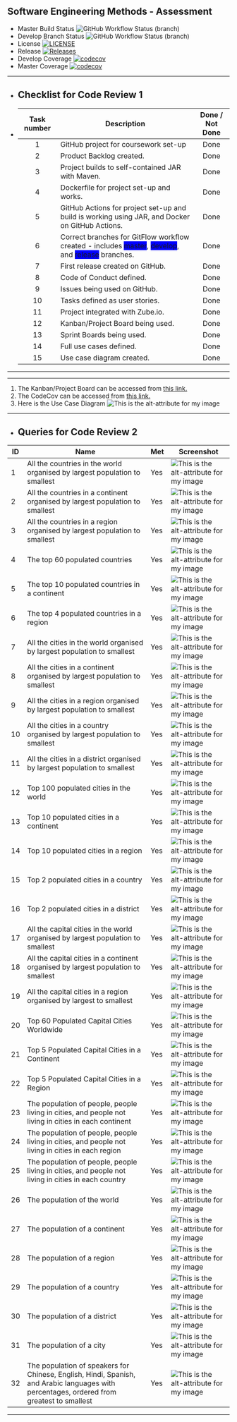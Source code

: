 ## Software Engineering Methods - Assessment
* Master Build Status ![GitHub Workflow Status (branch)](https://img.shields.io/github/actions/workflow/status/nutellayan/cwWorld/main.yml?branch=master)
* Develop Branch Status ![GitHub Workflow Status (branch)](https://img.shields.io/github/actions/workflow/status/nutellayan/cwWorld/main.yml?branch=develop)
* License [![LICENSE](https://img.shields.io/github/license/nutellayan/cwWorld.svg?style=flat-square)](https://github.com/nutellayan/cwWorld/blob/master/LICENSE)
* Release [![Releases](https://img.shields.io/github/release/nutellayan/cwWorld/all.svg?style=flat-square)](https://github.com/nutellayan/cwWorld/releases)
* Develop Coverage [![codecov](https://codecov.io/gh/nutellayan/cwWorld/graph/badge.svg?token=1XZ9TNYZBU)](https://codecov.io/gh/nutellayan/cwWorld)
* Master Coverage [![codecov](https://codecov.io/gh/nutellayan/cwWorld/graph/badge.svg?token=1XZ9TNYZBU)](https://codecov.io/gh/nutellayan/cwWorld)
-------------------------------------
* ## Checklist for Code Review 1
* | Task number | Description                                                                                                                                                                                                          | Done / Not Done |
  |:-----------:|----------------------------------------------------------------------------------------------------------------------------------------------------------------------------------------------------------------------|:---------------:|
  |      1      | GitHub project for coursework set-up                                                                                                                                                                                 |      Done       |
  |      2      | Product Backlog created.                                                                                                                                                                                             |      Done       |
  |      3      | Project builds to self-contained JAR with Maven.                                                                                                                                                                     |      Done       |
  |      4      | Dockerfile for project set-up and works.                                                                                                                                                                             |      Done       |
  |      5      | GitHub Actions for project set-up and build is working using JAR, and Docker on GitHub Actions.                                                                                                                      |      Done       |
  |      6      | Correct branches for GitFlow workflow created - includes <span style= 'background:blue'> master</span>, <span style= 'background:blue'> develop</span>, and <span style= 'background:blue'> release</span> branches. |      Done       |
  |      7      | First release created on GitHub.                                                                                                                                                                                     |      Done       |
  |      8      | Code of Conduct defined.                                                                                                                                                                                             |      Done       |
  |      9      | Issues being used on GitHub.                                                                                                                                                                                         |      Done       |
  |     10      | Tasks defined as user stories.                                                                                                                                                                                       |      Done       |
  |     11      | Project integrated with Zube.io.                                                                                                                                                                                     |      Done       |
  |     12      | Kanban/Project Board being used.                                                                                                                                                                                     |      Done       |
  |     13      | Sprint Boards being used.                                                                                                                                                                                            |      Done       |
  |     14      | Full use cases defined.                                                                                                                                                                                              |      Done       |
  |     15      | Use case diagram created.                                                                                                                                                                                            |      Done       |
--------------------------------------------------------

----------------------------------------------------------
1. The Kanban/Project Board can be accessed from [this link.](https://zube.io/napier-331/cwworld/w/workspace-1/kanban)
2. The CodeCov can be accessed from [this link.](https://app.codecov.io/gh/nutellayan/cwWorld)
3. Here is the Use Case Diagram ![This is the alt-attribute for my image](https://github.com/nutellayan/cwWorld/blob/557a5b412cf53808a156189a8e10cf6c499454aa/use-cases/use-cases-backup/Diagram.PNG)
----------------------------------------
* ## Queries for Code Review 2
| **ID** | **Name**                                                                                                                                   | **Met** | **Screenshot**                                                                                             |
|--------|--------------------------------------------------------------------------------------------------------------------------------------------|---------|------------------------------------------------------------------------------------------------------------|
| 1      | All the countries in the world organised by largest population to smallest                                                                 | Yes     | ![This is the alt-attribute for my image](https://github.com/nutellayan/cwWorld/blob/master/Usecase1.PNG)  |
| 2      | All the countries in a continent organised by largest population to smallest                                                               | Yes     | ![This is the alt-attribute for my image](https://github.com/nutellayan/cwWorld/blob/master/Usecase2.PNG)  |         
| 3      | All the countries in a region organised by largest population to smallest                                                                  | Yes     | ![This is the alt-attribute for my image](https://github.com/nutellayan/cwWorld/blob/master/Usecase3.PNG)  |
| 4      | The top 60 populated countries                                                                                                             | Yes     | ![This is the alt-attribute for my image](https://github.com/nutellayan/cwWorld/blob/master/Usecase4.PNG)  |
| 5      | The top 10 populated countries in a continent                                                                                              | Yes     | ![This is the alt-attribute for my image](https://github.com/nutellayan/cwWorld/blob/master/Usecase5.PNG)  |
| 6      | The top 4 populated countries in a region                                                                                                  | Yes     | ![This is the alt-attribute for my image](https://github.com/nutellayan/cwWorld/blob/master/Usecase6.PNG)  |
| 7      | All the cities in the world organised by largest population to smallest                                                                    | Yes     | ![This is the alt-attribute for my image](https://github.com/nutellayan/cwWorld/blob/master/Usecase7.PNG)  |
| 8      | All the cities in a continent organised by largest population to smallest                                                                  | Yes     | ![This is the alt-attribute for my image](https://github.com/nutellayan/cwWorld/blob/master/Usecase8.PNG)  |
| 9      | All the cities in a region organised by largest population to smallest                                                                     | Yes     | ![This is the alt-attribute for my image](https://github.com/nutellayan/cwWorld/blob/master/Usecase9.PNG)  |
| 10     | All the cities in a country organised by largest population to smallest                                                                    | Yes     | ![This is the alt-attribute for my image](https://github.com/nutellayan/cwWorld/blob/master/Usecase10.PNG) |
| 11     | All the cities in a district organised by largest population to smallest                                                                   | Yes     | ![This is the alt-attribute for my image](https://github.com/nutellayan/cwWorld/blob/master/Usecase11.PNG) |
| 12     | Top 100 populated cities in the world                                                                                                      | Yes     | ![This is the alt-attribute for my image](https://github.com/nutellayan/cwWorld/blob/master/Usecase12.PNG) |
| 13     | Top 10 populated cities in a continent                                                                                                     | Yes     | ![This is the alt-attribute for my image](https://github.com/nutellayan/cwWorld/blob/master/Usecase13.PNG) |
| 14     | Top 10 populated cities in a region                                                                                                        | Yes     | ![This is the alt-attribute for my image](https://github.com/nutellayan/cwWorld/blob/master/Usecase14.PNG) |
| 15     | Top 2 populated cities in a country                                                                                                        | Yes     | ![This is the alt-attribute for my image](https://github.com/nutellayan/cwWorld/blob/master/Usecase15.PNG) |
| 16     | Top 2 populated cities in a district                                                                                                       | Yes     | ![This is the alt-attribute for my image](https://github.com/nutellayan/cwWorld/blob/master/Usecase16.PNG) |
| 17     | All the capital cities in the world organised by largest population to smallest                                                            | Yes     | ![This is the alt-attribute for my image](https://github.com/nutellayan/cwWorld/blob/master/Usecase17.PNG) |
| 18     | All the capital cities in a continent organised by largest population to smallest                                                          | Yes     | ![This is the alt-attribute for my image](https://github.com/nutellayan/cwWorld/blob/master/Usecase18.PNG) |
| 19     | All the capital cities in a region organised by largest to smallest                                                                        | Yes     | ![This is the alt-attribute for my image](https://github.com/nutellayan/cwWorld/blob/master/Usecase19.PNG) |
| 20     | Top 60 Populated Capital Cities Worldwide                                                                                                  | Yes     | ![This is the alt-attribute for my image](https://github.com/nutellayan/cwWorld/blob/master/Usecase20.PNG) |
| 21     | Top 5 Populated Capital Cities in a Continent                                                                                              | Yes     | ![This is the alt-attribute for my image](https://github.com/nutellayan/cwWorld/blob/master/Usecase21.PNG) |
| 22     | Top 5 Populated Capital Cities in a Region                                                                                                 | Yes     | ![This is the alt-attribute for my image](https://github.com/nutellayan/cwWorld/blob/master/Usecase22.PNG) |
| 23     | The population of people, people living in cities, and people not living in cities in each continent                                       | Yes     | ![This is the alt-attribute for my image](https://github.com/nutellayan/cwWorld/blob/master/Usecase23.PNG) |
| 24     | The population of people, people living in cities, and people not living in cities in each region                                          | Yes     | ![This is the alt-attribute for my image](https://github.com/nutellayan/cwWorld/blob/master/Usecase24.PNG) |
| 25     | The population of people, people living in cities, and people not living in cities in each country                                         | Yes     | ![This is the alt-attribute for my image](https://github.com/nutellayan/cwWorld/blob/master/Usecase25.PNG) |
| 26     | The population of the world                                                                                                                | Yes     | ![This is the alt-attribute for my image](https://github.com/nutellayan/cwWorld/blob/master/Usecase26.PNG) |
| 27     | The population of a continent                                                                                                              | Yes     | ![This is the alt-attribute for my image](https://github.com/nutellayan/cwWorld/blob/master/Usecase27.PNG) |
| 28     | The population of a region                                                                                                                 | Yes     | ![This is the alt-attribute for my image](https://github.com/nutellayan/cwWorld/blob/master/Usecase28.PNG) |
| 29     | The population of a country                                                                                                                | Yes     | ![This is the alt-attribute for my image](https://github.com/nutellayan/cwWorld/blob/master/Usecase29.PNG) |
| 30     | The population of a district                                                                                                               | Yes     | ![This is the alt-attribute for my image](https://github.com/nutellayan/cwWorld/blob/master/Usecase30.PNG) |
| 31     | The population of a city                                                                                                                   | Yes     | ![This is the alt-attribute for my image](https://github.com/nutellayan/cwWorld/blob/master/Usecase31.PNG) |
| 32     | The population of speakers for Chinese, English, Hindi, Spanish, and Arabic languages with percentages, ordered from greatest to smallest  | Yes     | ![This is the alt-attribute for my image](https://github.com/nutellayan/cwWorld/blob/master/Usecase32.PNG) |
---------------------------------------------------------------------------------------------------------------



